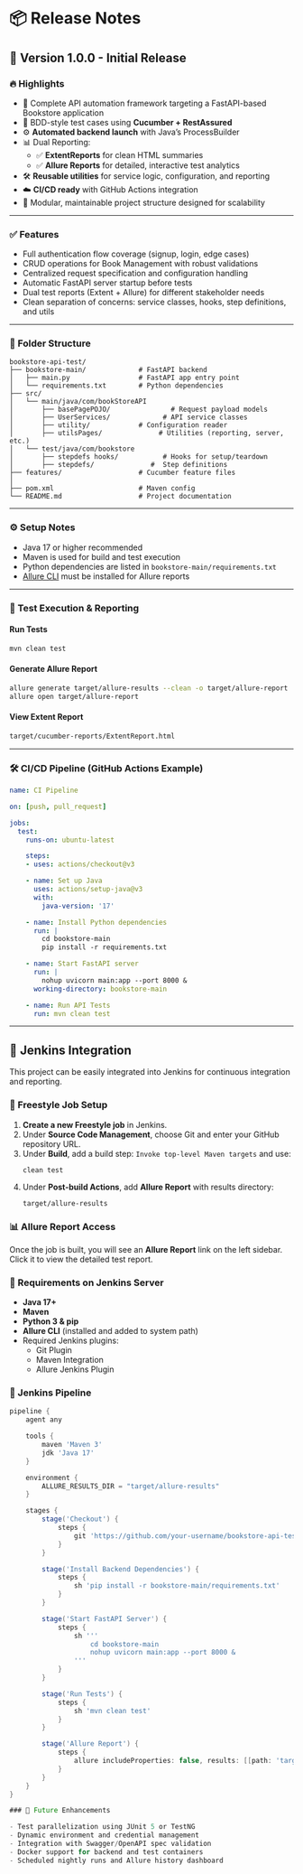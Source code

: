 # 📦 Release Notes

## 🚀 Version 1.0.0 - Initial Release

### 🔥 Highlights

- 🎯 Complete API automation framework targeting a FastAPI-based Bookstore application
- 🧪 BDD-style test cases using **Cucumber + RestAssured**
- ⚙️ **Automated backend launch** with Java’s ProcessBuilder
- 📊 Dual Reporting:
  - ✅ **ExtentReports** for clean HTML summaries
  - ✅ **Allure Reports** for detailed, interactive test analytics
- 🛠️ **Reusable utilities** for service logic, configuration, and reporting
- ☁️ **CI/CD ready** with GitHub Actions integration
- 🧱 Modular, maintainable project structure designed for scalability

---

### ✅ Features

- Full authentication flow coverage (signup, login, edge cases)
- CRUD operations for Book Management with robust validations
- Centralized request specification and configuration handling
- Automatic FastAPI server startup before tests
- Dual test reports (Extent + Allure) for different stakeholder needs
- Clean separation of concerns: service classes, hooks, step definitions, and utils

---

### 📁 Folder Structure

```
bookstore-api-test/
├── bookstore-main/             # FastAPI backend
│   ├── main.py                 # FastAPI app entry point
│   └── requirements.txt        # Python dependencies
├── src/
│   └── main/java/com/bookStoreAPI
│       ├── basePagePOJO/               # Request payload models
│       ├── UserServices/             # API service classes
│       ├── utility/            # Configuration reader 
│       ├── utilsPages/              # Utilities (reporting, server, etc.)
│   └── test/java/com/bookstore
│       ├── stepdefs hooks/           # Hooks for setup/teardown
│       ├── stepdefs/              #  Step definitions
├── features/                   # Cucumber feature files
│   
├── pom.xml                     # Maven config
└── README.md                   # Project documentation
```

---

### ⚙️ Setup Notes

- Java 17 or higher recommended
- Maven is used for build and test execution
- Python dependencies are listed in `bookstore-main/requirements.txt`
- [Allure CLI](https://docs.qameta.io/allure/#_installing_a_commandline) must be installed for Allure reports

---

### 🧪 Test Execution & Reporting

#### Run Tests

```bash
mvn clean test
```

#### Generate Allure Report

```bash
allure generate target/allure-results --clean -o target/allure-report
allure open target/allure-report
```

#### View Extent Report

```bash
target/cucumber-reports/ExtentReport.html
```

---

### 🛠️ CI/CD Pipeline (GitHub Actions Example)

```yaml
name: CI Pipeline

on: [push, pull_request]

jobs:
  test:
    runs-on: ubuntu-latest

    steps:
    - uses: actions/checkout@v3

    - name: Set up Java
      uses: actions/setup-java@v3
      with:
        java-version: '17'

    - name: Install Python dependencies
      run: |
        cd bookstore-main
        pip install -r requirements.txt

    - name: Start FastAPI server
      run: |
        nohup uvicorn main:app --port 8000 &
      working-directory: bookstore-main

    - name: Run API Tests
      run: mvn clean test
```

---


## 🧪 Jenkins Integration

This project can be easily integrated into Jenkins for continuous integration and reporting.

### 🔧 Freestyle Job Setup

1. **Create a new Freestyle job** in Jenkins.
2. Under **Source Code Management**, choose Git and enter your GitHub repository URL.
3. Under **Build**, add a build step: `Invoke top-level Maven targets` and use:
   ```
   clean test
   ```
4. Under **Post-build Actions**, add **Allure Report** with results directory:
   ```
   target/allure-results
   ```

### 📊 Allure Report Access

Once the job is built, you will see an **Allure Report** link on the left sidebar. Click it to view the detailed test report.

### 🧰 Requirements on Jenkins Server

- **Java 17+**
- **Maven**
- **Python 3 & pip**
- **Allure CLI** (installed and added to system path)
- Required Jenkins plugins:
    - Git Plugin
    - Maven Integration
    - Allure Jenkins Plugin




### 📝 Jenkins Pipeline  ######

```groovy
pipeline {
    agent any

    tools {
        maven 'Maven 3'
        jdk 'Java 17'
    }

    environment {
        ALLURE_RESULTS_DIR = "target/allure-results"
    }

    stages {
        stage('Checkout') {
            steps {
                git 'https://github.com/your-username/bookstore-api-test.git'
            }
        }

        stage('Install Backend Dependencies') {
            steps {
                sh 'pip install -r bookstore-main/requirements.txt'
            }
        }

        stage('Start FastAPI Server') {
            steps {
                sh '''
                    cd bookstore-main
                    nohup uvicorn main:app --port 8000 &
                '''
            }
        }

        stage('Run Tests') {
            steps {
                sh 'mvn clean test'
            }
        }

        stage('Allure Report') {
            steps {
                allure includeProperties: false, results: [[path: 'target/allure-results']]
            }
        }
    }
}

### 🔮 Future Enhancements

- Test parallelization using JUnit 5 or TestNG
- Dynamic environment and credential management
- Integration with Swagger/OpenAPI spec validation
- Docker support for backend and test containers
- Scheduled nightly runs and Allure history dashboard